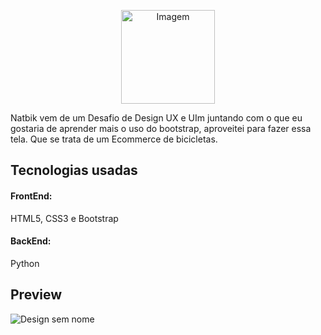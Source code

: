  <p align="center">
  <img  src="https://github.com/user-attachments/assets/76329281-6c0e-4887-859d-607dcfe3bc46" width="150px" alt="Imagem">
</p>

Natbik vem de um Desafio de Design UX e UIm juntando com o que eu gostaria de aprender mais o uso do bootstrap, aproveitei para fazer essa tela. Que se trata de um Ecommerce de bicicletas. 

## Tecnologias usadas

#### FrontEnd:
HTML5, CSS3 e Bootstrap

#### BackEnd:
Python

## Preview

![Design sem nome](https://github.com/user-attachments/assets/8e4f8206-502f-4a39-916f-f04a3b884c7a)


